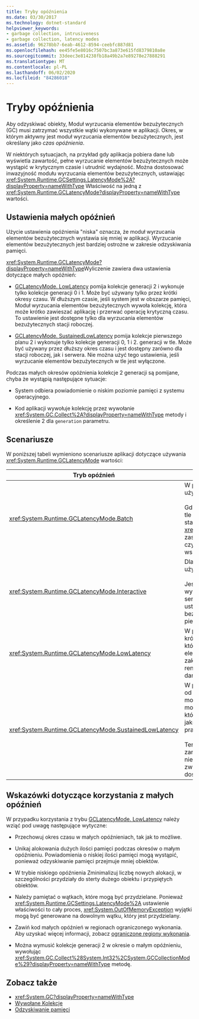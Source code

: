```yaml
---
title: Tryby opóźnienia
ms.date: 03/30/2017
ms.technology: dotnet-standard
helpviewer_keywords:
- garbage collection, intrusiveness
- garbage collection, latency modes
ms.assetid: 96278bb7-6eab-4612-8594-ceebfc887d81
ms.openlocfilehash: ee45fe5e8016c7507bc3a873e615fd8379810a8e
ms.sourcegitcommit: 33deec3e814238fb18a49b2a7e89278e27888291
ms.translationtype: MT
ms.contentlocale: pl-PL
ms.lasthandoff: 06/02/2020
ms.locfileid: "84286018"
---
```

# <a name="latency-modes"></a>Tryby opóźnienia

Aby odzyskiwać obiekty, Moduł wyrzucania elementów bezużytecznych (GC) musi zatrzymać wszystkie wątki wykonywane w aplikacji. Okres, w którym aktywny jest moduł wyrzucania elementów bezużytecznych, jest określany jako *czas opóźnienia*.

W niektórych sytuacjach, na przykład gdy aplikacja pobiera dane lub wyświetla zawartość, pełne wyrzucanie elementów bezużytecznych może wystąpić w krytycznym czasie i utrudnić wydajność. Można dostosować inwazyjność modułu wyrzucania elementów bezużytecznych, ustawiając <xref:System.Runtime.GCSettings.LatencyMode%2A?displayProperty=nameWithType> Właściwość na jedną z <xref:System.Runtime.GCLatencyMode?displayProperty=nameWithType> wartości.

## <a name="low-latency-settings"></a>Ustawienia małych opóźnień

Użycie ustawienia opóźnienia "niska" oznacza, że moduł wyrzucania elementów bezużytecznych wystawia się mniej w aplikacji. Wyrzucanie elementów bezużytecznych jest bardziej ostrożne w zakresie odzyskiwania pamięci.

<xref:System.Runtime.GCLatencyMode?displayProperty=nameWithType>Wyliczenie zawiera dwa ustawienia dotyczące małych opóźnień:

- [GCLatencyMode. LowLatency](xref:System.Runtime.GCLatencyMode.LowLatency) pomija kolekcje generacji 2 i wykonuje tylko kolekcje generacji 0 i 1. Może być używany tylko przez krótki okresy czasu. W dłuższym czasie, jeśli system jest w obszarze pamięci, Moduł wyrzucania elementów bezużytecznych wywoła kolekcję, która może krótko zawieszać aplikację i przerwać operację krytyczną czasu. To ustawienie jest dostępne tylko dla wyrzucania elementów bezużytecznych stacji roboczej.

- [GCLatencyMode. SustainedLowLatency](xref:System.Runtime.GCLatencyMode.SustainedLowLatency) pomija kolekcje pierwszego planu 2 i wykonuje tylko kolekcje generacji 0, 1 i 2. generacji w tle. Może być używany przez dłuższy okres czasu i jest dostępny zarówno dla stacji roboczej, jak i serwera. Nie można użyć tego ustawienia, jeśli wyrzucanie elementów bezużytecznych w tle jest wyłączone.

Podczas małych okresów opóźnienia kolekcje 2 generacji są pomijane, chyba że wystąpią następujące sytuacje:

- System odbiera powiadomienie o niskim poziomie pamięci z systemu operacyjnego.

- Kod aplikacji wywołuje kolekcję przez wywołanie <xref:System.GC.Collect%2A?displayProperty=nameWithType> metody i określenie 2 dla `generation` parametru.

## <a name="scenarios"></a>Scenariusze

W poniższej tabeli wymieniono scenariusze aplikacji dotyczące używania <xref:System.Runtime.GCLatencyMode> wartości:

|Tryb opóźnień|Scenariusze aplikacji|
|------------------|---------------------------|
|<xref:System.Runtime.GCLatencyMode.Batch>|W przypadku aplikacji, które nie mają interfejsu użytkownika lub operacji po stronie serwera.<br /><br />Gdy wyrzucanie elementów bezużytecznych w tle jest wyłączone, jest to domyślny tryb dla stacji roboczej i odzyskiwania pamięci serwera. <xref:System.Runtime.GCLatencyMode.Batch>tryb zastępuje również ustawienie [gcConcurrent](../../framework/configure-apps/file-schema/runtime/gcconcurrent-element.md) , czyli uniemożliwia wykonywanie w tle lub współbieżnych kolekcji.|
|<xref:System.Runtime.GCLatencyMode.Interactive>|Dla większości aplikacji, które mają interfejs użytkownika.<br /><br />Jest to domyślny tryb dla stacji roboczej i wyrzucania elementów bezużytecznych serwera. Jednak jeśli aplikacja jest hostowana, ustawienia modułu zbierającego elementy bezużyteczne procesu hostingu mają pierwszeństwo.|
|<xref:System.Runtime.GCLatencyMode.LowLatency>|W przypadku aplikacji, które mają krótkoterminowe, zależne od czasu operacje, w których przerwy między modułem wyrzucania elementów bezużytecznych mogą powodować zakłócenia. Na przykład aplikacje, które renderują animacje lub funkcje pozyskiwania danych.|
|<xref:System.Runtime.GCLatencyMode.SustainedLowLatency>|W przypadku aplikacji, które mają dane zależne od czasu, ale dłuższy czas, w którym przerwy z modułu wyrzucania elementów bezużytecznych mogą być zakłócone. Na przykład aplikacje, które wymagają krótkich czasów odpowiedzi jako zmiany danych rynkowych w godzinach pracy.<br /><br />Ten tryb powoduje zwiększenie rozmiaru zarządzanego sterty niż inne tryby. Ponieważ nie kompaktuje sterty zarządzanej, możliwe jest zwiększenie fragmentacji. Upewnij się, że dostępna jest wystarczająca ilość pamięci.|

## <a name="guidelines-for-using-low-latency"></a>Wskazówki dotyczące korzystania z małych opóźnień

W przypadku korzystania z trybu [GCLatencyMode. LowLatency](xref:System.Runtime.GCLatencyMode.LowLatency) należy wziąć pod uwagę następujące wytyczne:

- Przechowuj okres czasu w małych opóźnieniach, tak jak to możliwe.

- Unikaj alokowania dużych ilości pamięci podczas okresów o małym opóźnieniu. Powiadomienia o niskiej ilości pamięci mogą wystąpić, ponieważ odzyskiwanie pamięci przejmuje mniej obiektów.

- W trybie niskiego opóźnienia Zminimalizuj liczbę nowych alokacji, w szczególności przydziały do sterty dużego obiektu i przypiętych obiektów.

- Należy pamiętać o wątkach, które mogą być przydzielane. Ponieważ <xref:System.Runtime.GCSettings.LatencyMode%2A> ustawienie właściwości to cały proces, <xref:System.OutOfMemoryException> wyjątki mogą być generowane na dowolnym wątku, który jest przydzielany.

- Zawiń kod małych opóźnień w regionach ograniczonego wykonania. Aby uzyskać więcej informacji, zobacz [ograniczone regiony wykonania](../../framework/performance/constrained-execution-regions.md).

- Można wymusić kolekcje generacji 2 w okresie o małym opóźnieniu, wywołując <xref:System.GC.Collect%28System.Int32%2CSystem.GCCollectionMode%29?displayProperty=nameWithType> metodę.

## <a name="see-also"></a>Zobacz także

- <xref:System.GC?displayProperty=nameWithType>
- [Wywołane Kolekcje](induced.md)
- [Odzyskiwanie pamięci](index.md)
